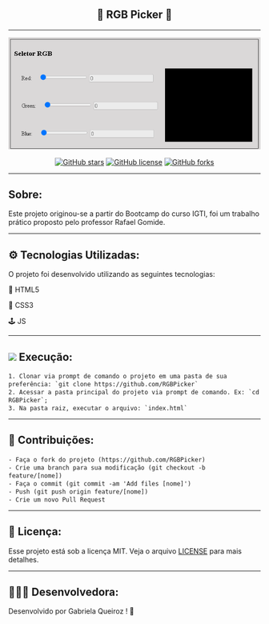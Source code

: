 <h2 align="center">
🌈 RGB Picker 🎯
</h2>

---


<p align="center">
   <img src="./public/image/logo.png" alt="RGBPicker" />
</p>

<div align="center">

[![GitHub stars](https://img.shields.io/github/stars/gabiqrm/RGBPicker)](https://github.com/gabiqrm/RGBPicker)<space> <space>[![GitHub license](https://img.shields.io/github/license/gabiqrm/RGBPicker)](https://github.com/gabiqrm/RGBPicker/blob/master/LICENSE)<space> <space>[![GitHub forks](https://img.shields.io/github/forks/gabiqrm/RGBPicker)](https://github.com/gabiqrm/RGBPicker/)

</div>

---
## Sobre:

Este projeto originou-se a partir do Bootcamp do curso IGTI, foi um trabalho prático proposto pelo professor Rafael Gomide.

---
## ⚙️ Tecnologias Utilizadas:

O projeto foi desenvolvido utilizando as seguintes tecnologias:

🌲 HTML5

👾 CSS3

🕹️ JS


---
## ![](https://img.icons8.com/metro/20/000000/run-command.png) Execução:
```
1. Clonar via prompt de comando o projeto em uma pasta de sua preferência: `git clone https://github.com/RGBPicker`
2. Acessar a pasta principal do projeto via prompt de comando. Ex: `cd RGBPicker`;
3. Na pasta raiz, executar o arquivo: `index.html`
```
---

## 🔗 Contribuições:
```
- Faça o fork do projeto (https://github.com/RGBPicker)
- Crie uma branch para sua modificação (git checkout -b feature/[nome])
- Faça o commit (git commit -am 'Add files [nome]')
- Push (git push origin feature/[nome])
- Crie um novo Pull Request
```

---
## 🔐 Licença:
Esse projeto está sob a licença MIT. Veja o arquivo [LICENSE](LICENSE) para mais detalhes.

---
## 👩🏻‍💻 Desenvolvedora:

Desenvolvido por Gabriela Queiroz ! 💜
